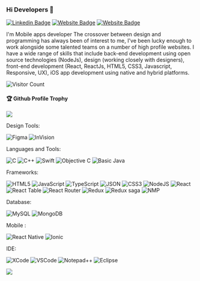 ### Hi Developers 👋

[![Linkedin Badge](https://img.shields.io/badge/-Nilesh-blue?style=flat-square&logo=Linkedin&logoColor=white&link=https://www.linkedin.com/in/nideshmukh/)](https://www.linkedin.com/in/nideshmukh/)
[![Website Badge](https://img.shields.io/badge/WebSite-Nilesh-green)](https://nileshdeshmukh-about-me.netlify.app/)
[![Website Badge](https://img.shields.io/badge/StackOverflow-Nilesh-yellow)](https://stackoverflow.com/users/148433/nil)

I'm
Mobile apps developer
The crossover between design and programming has always been of interest to me, I've been lucky enough to work alongside some talented teams on a number of high profile websites. I have a wide range of skills that include back-end development using open source technologies (NodeJs), design (working closely with designers), front-end development (React, ReactJs, HTML5, CSS3, Javascript, Responsive, UX), iOS app development using native and hybrid platforms. 


![Visitor Count](https://profile-counter.glitch.me/nileshdeshmukh/count.svg)

<div>
  <h4>🏆 Github Profile Trophy</h4>
  <a href="https://github.com/ryo-ma/github-profile-trophy">
    <img src="https://github-profile-trophy.vercel.app/?username=nileshdeshmukh&column=7"/>
  </a>
</div>


Design Tools:

<img alt="Figma" src="https://img.shields.io/badge/Figma-F24E1E?style=for-the-badge&logo=figma&logoColor=white"/> <img alt="InVision" src="https://img.shields.io/badge/InVision-FF3366?style=for-the-badge&logo=InVision&logoColor=white"/> 

Languages and Tools: 

<img alt="C" src="https://img.shields.io/badge/C-00599C?style=for-the-badge&logo=c&logoColor=white"/> <img alt="C++" src="https://img.shields.io/badge/C%2B%2B-00599C?style=for-the-badge&logo=c%2B%2B&logoColor=white"/> <img alt="Swift" src="https://img.shields.io/badge/Swift-FA7343?style=for-the-badge&logo=swift&logoColor=white"/> <img alt="Objective C" src="https://img.shields.io/badge/java-%23ED8B00.svg?style=flat-square&logo=java&logoColor=white"/> <img alt="Basic Java" src="https://img.shields.io/badge/Java-ED8B00?style=for-the-badge&logo=java&logoColor=white"/> 

Frameworks:

<img alt="HTML5" src="https://img.shields.io/badge/HTML5-E34F26?style=for-the-badge&logo=html5&logoColor=white"/> <img alt="JavaScript" src="https://img.shields.io/badge/JavaScript-323330?style=for-the-badge&logo=javascript&logoColor=F7DF1E"/> <img alt="TypeScript" src="https://img.shields.io/badge/TypeScript-007ACC?style=for-the-badge&logo=typescript&logoColor=white"/> <img alt="JSON" src="https://img.shields.io/badge/json-5E5C5C?style=for-the-badge&logo=json&logoColor=white"/> <img alt="CSS3" src="https://img.shields.io/badge/CSS3-1572B6?style=for-the-badge&logo=css3&logoColor=white"/> <img alt="NodeJS" src="https://img.shields.io/badge/Node.js-339933?style=for-the-badge&logo=nodedotjs&logoColor=white"/>  <img alt="React" src="https://img.shields.io/badge/React-20232A?style=for-the-badge&logo=react&logoColor=61DAFB"/> <img alt="React Table" src="https://img.shields.io/badge/react%20table-FF4154?style=for-the-badge&logo=react%20table&logoColor=white"/> <img alt="React Router" src="https://img.shields.io/badge/React_Router-CA4245?style=for-the-badge&logo=react-router&logoColor=white"/> <img alt="Redux" src ="https://img.shields.io/badge/Redux-593D88?style=for-the-badge&logo=redux&logoColor=white"/> <img alt="Redux saga" src ="https://img.shields.io/badge/Redux%20saga-86D46B?style=for-the-badge&logo=redux%20saga&logoColor=999999"/> <img alt="NMP" src ="https://img.shields.io/badge/npm-CB3837?style=for-the-badge&logo=npm&logoColor=white"/>

Database:

<img alt="MySQL" src="https://img.shields.io/badge/MySQL-005C84?style=for-the-badge&logo=mysql&logoColor=white"/> <img alt="MongoDB" src ="https://img.shields.io/badge/MongoDB-4EA94B?style=for-the-badge&logo=mongodb&logoColor=white"/>

Mobile :

<img alt="React Native" src ="https://img.shields.io/badge/React_Native-20232A?style=for-the-badge&logo=react&logoColor=61DAFB"/> <img alt="Ionic" src ="https://img.shields.io/badge/Ionic-3880FF?style=for-the-badge&logo=ionic&logoColor=white"/>

IDE:

<img alt="XCode" src ="https://img.shields.io/badge/Xcode-007ACC?style=for-the-badge&logo=Xcode&logoColor=white"/> <img alt="VSCode" src ="https://img.shields.io/badge/Visual_Studio_Code-0078D4?style=for-the-badge&logo=visual%20studio%20code&logoColor=white"/> <img alt="Notepad++" src ="https://img.shields.io/badge/Notepad++-90E59A.svg?style=for-the-badge&logo=notepad%2B%2B&logoColor=black"/> <img alt="Eclipse" src ="https://img.shields.io/badge/Eclipse-2C2255?style=for-the-badge&logo=eclipse&logoColor=whit"/>


![](https://activity-graph.herokuapp.com/graph?username=nileshdeshmukh&theme=react-dark&area=true)
<!--
**nileshdeshmukh/nileshdeshmukh** is a ✨ _special_ ✨ repository because its `README.md` (this file) appears on your GitHub profile.

Here are some ideas to get you started:

- 🔭 I’m currently working on ...
- 🌱 I’m currently learning ...
- 👯 I’m looking to collaborate on ...
- 🤔 I’m looking for help with ...
- 💬 Ask me about ...
- 📫 How to reach me: ...
- 😄 Pronouns: ...
- ⚡ Fun fact: .....

-->
